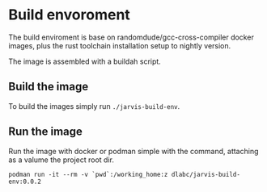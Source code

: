 # Build envoroment

The build enviroment is base on randomdude/gcc-cross-compiler docker images, plus the rust 
toolchain installation setup to nightly version.

The image is assembled with a buildah script.

## Build the image

To build the images simply run ```./jarvis-build-env```.

## Run the image

Run the image with docker or podman simple with the command, attaching as a valume the project root dir.

```shell
podman run -it --rm -v `pwd`:/working_home:z dlabc/jarvis-build-env:0.0.2
```

